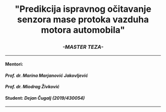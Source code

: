 # <p align="center">**"Predikcija ispravnog očitavanje senzora mase protoka vazduha motora automobila"**</p>
### <p align="center">*-MASTER TEZA-*</p>
---
#### Mentori:
#### ***Prof. dr. Marina Marjanović Jakovljević***
#### ***Prof. dr. Miodrag Živković***
#### Student: ***Dejan Čugalj (2019/430054)***
---

